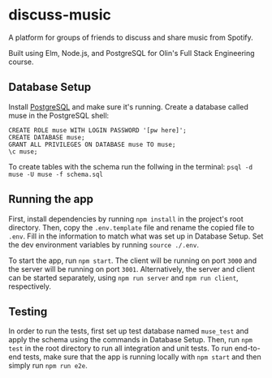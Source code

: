 # discuss-music

A platform for groups of friends to discuss and share music from Spotify.

Built using Elm, Node.js, and PostgreSQL for Olin's Full Stack Engineering course.

## Database Setup
Install [PostgreSQL](https://www.postgresql.org/download/) and make sure it's running.
Create a database called muse in the PostgreSQL shell:
```
CREATE ROLE muse WITH LOGIN PASSWORD '[pw here]';
CREATE DATABASE muse;
GRANT ALL PRIVILEGES ON DATABASE muse TO muse;
\c muse;
```

To create tables with the schema run the follwing in the terminal:
`psql -d muse -U muse -f schema.sql`

## Running the app
First, install dependencies by running `npm install` in the project's root directory. Then, copy the `.env.template` file and rename the copied file to `.env`. Fill in the information to match what was set up in Database Setup. Set the dev environment variables by running `source ./.env`.

To start the app, run `npm start`. The client will be running on port `3000` and the server will be running on port `3001`. Alternatively, the server and client can be started separately, using `npm run server` and `npm run client`, respectively.

## Testing
In order to run the tests, first set up test database named `muse_test` and apply the schema using the commands in Database Setup. Then, run `npm test` in the root directory to run all integration and unit tests. To run end-to-end tests, make sure that the app is running locally with `npm start` and then simply run `npm run e2e`.
